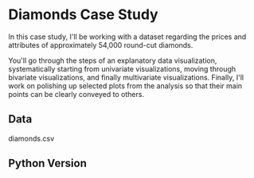 # Diamonds Case Study
In this case study, I'll be working with a dataset regarding the prices and attributes of approximately 54,000 round-cut diamonds.

You'll go through the steps of an explanatory data visualization, systematically starting from univariate visualizations, moving through bivariate visualizations, and finally multivariate visualizations. Finally, I'll work on polishing up selected plots from the analysis so that their main points can be clearly conveyed to others.

## Data
diamonds.csv

## Python Version
